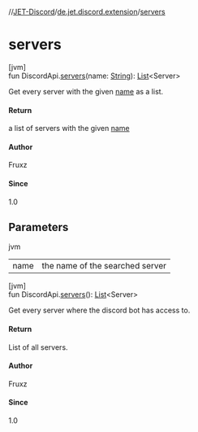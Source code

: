 //[JET-Discord](../../index.md)/[de.jet.discord.extension](index.md)/[servers](servers.md)

# servers

[jvm]\
fun DiscordApi.[servers](servers.md)(name: [String](https://kotlinlang.org/api/latest/jvm/stdlib/kotlin/-string/index.html)): [List](https://kotlinlang.org/api/latest/jvm/stdlib/kotlin.collections/-list/index.html)&lt;Server&gt;

Get every server with the given [name](servers.md) as a list.

#### Return

a list of servers with the given [name](servers.md)

#### Author

Fruxz

#### Since

1.0

## Parameters

jvm

| | |
|---|---|
| name | the name of the searched server |

[jvm]\
fun DiscordApi.[servers](servers.md)(): [List](https://kotlinlang.org/api/latest/jvm/stdlib/kotlin.collections/-list/index.html)&lt;Server&gt;

Get every server where the discord bot has access to.

#### Return

List of all servers.

#### Author

Fruxz

#### Since

1.0

